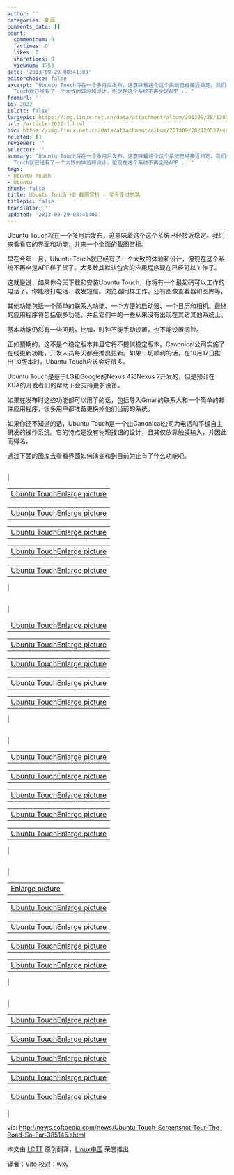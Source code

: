 ```yaml
---
author: ''
categories: 新闻
comments_data: []
count:
  commentnum: 0
  favtimes: 0
  likes: 0
  sharetimes: 0
  viewnum: 4753
date: '2013-09-29 08:41:00'
editorchoice: false
excerpt: "Ubuntu Touch将在一个多月后发布，这意味着这个这个系统已经接近稳定。我们来看看它的界面和功能，并来一个全面的截图赏析。\r\n早在今年一月，Ubuntu
  Touch就已经有了一个大致的体验和设计，但现在这个系统不再全是APP ..."
fromurl: ''
id: 2022
islctt: false
largepic: https://img.linux.net.cn/data/attachment/album/201309/28/120537sxncvrxtsqdzdrxj.jpg
url: /article-2022-1.html
pic: https://img.linux.net.cn/data/attachment/album/201309/28/120537sxncvrxtsqdzdrxj.jpg.thumb.jpg
related: []
reviewer: ''
selector: ''
summary: "Ubuntu Touch将在一个多月后发布，这意味着这个这个系统已经接近稳定。我们来看看它的界面和功能，并来一个全面的截图赏析。\r\n早在今年一月，Ubuntu
  Touch就已经有了一个大致的体验和设计，但现在这个系统不再全是APP ..."
tags:
- Ubuntu Touch
- Ubuntu
thumb: false
title: Ubuntu Touch HD 截图赏析 - 至今走过的路
titlepic: false
translator: ''
updated: '2013-09-29 08:41:00'
---
```


Ubuntu Touch将在一个多月后发布，这意味着这个这个系统已经接近稳定。我们来看看它的界面和功能，并来一个全面的截图赏析。


早在今年一月，Ubuntu Touch就已经有了一个大致的体验和设计，但现在这个系统不再全是APP样子货了。大多数其默认包含的应用程序现在已经可以工作了。


这就是说，如果你今天下载和安装Ubuntu Touch，你将有一个最起码可以工作的电话了。你能接打电话、收发短信。浏览器同样工作，还有图像查看器和图库等。


其他功能包括一个简单的联系人功能、一个方便的启动器、一个日历和相机。最终的应用程序将包括很多功能，并且它们中的一些从来没有出现在其它其他系统上。


基本功能仍然有一些问题，比如，时钟不能手动设置，也不能设置闹钟。


正如预期的，这不是个稳定版本并且它将不提供稳定版本。Canonical公司实施了在线更新功能，开发人员每天都会推出更新。如果一切顺利的话，在10月17日推出1.0版本时，Ubuntu Touch应该会好很多。


Ubuntu Touch是基于LG和Google的Nexus 4和Nexus 7开发的，但是预计在XDA的开发者们的帮助下会支持更多设备。


如果在发布时这些功能都可以用了的话，包括导入Gmail的联系人和一个简单的邮件应用程序，很多用户都准备更换掉他们当前的系统。


如果你还不知道的话，Ubuntu Touch是一个由Canonical公司为电话和平板自主研发的操作系统。它的特点是没有物理按钮的设计，且其仅依靠触摸输入，并因此而得名。


通过下面的图库去看看界面如何演变和到目前为止有了什么功能吧。


 




|  |  |  |  |  |  |
| --- | --- | --- | --- | --- | --- |
| 

|  |
| --- |
| [Ubuntu Touch](http://news.softpedia.com/newsImage/Ubuntu-Touch-Screenshot-Tour-The-Road-So-Far-385145-2.jpg/)[Enlarge picture](http://news.softpedia.com/newsImage/Ubuntu-Touch-Screenshot-Tour-The-Road-So-Far-385145-2.jpg/) |



|  |
| --- |
| [Ubuntu Touch](http://news.softpedia.com/newsImage/Ubuntu-Touch-Screenshot-Tour-The-Road-So-Far-385145-3.jpg/)[Enlarge picture](http://news.softpedia.com/newsImage/Ubuntu-Touch-Screenshot-Tour-The-Road-So-Far-385145-3.jpg/) |



|  |
| --- |
| [Ubuntu Touch](http://news.softpedia.com/newsImage/Ubuntu-Touch-Screenshot-Tour-The-Road-So-Far-385145-4.jpg/)[Enlarge picture](http://news.softpedia.com/newsImage/Ubuntu-Touch-Screenshot-Tour-The-Road-So-Far-385145-4.jpg/) |



|  |
| --- |
| [Ubuntu Touch](http://news.softpedia.com/newsImage/Ubuntu-Touch-Screenshot-Tour-The-Road-So-Far-385145-5.jpg/)[Enlarge picture](http://news.softpedia.com/newsImage/Ubuntu-Touch-Screenshot-Tour-The-Road-So-Far-385145-5.jpg/) |



|  |
| --- |
| [Ubuntu Touch](http://news.softpedia.com/newsImage/Ubuntu-Touch-Screenshot-Tour-The-Road-So-Far-385145-6.jpg/)[Enlarge picture](http://news.softpedia.com/newsImage/Ubuntu-Touch-Screenshot-Tour-The-Road-So-Far-385145-6.jpg/) |

 |


 




|  |  |  |  |  |  |
| --- | --- | --- | --- | --- | --- |
| 

|  |
| --- |
| [Ubuntu Touch](http://news.softpedia.com/newsImage/Ubuntu-Touch-Screenshot-Tour-The-Road-So-Far-385145-7.jpg/)[Enlarge picture](http://news.softpedia.com/newsImage/Ubuntu-Touch-Screenshot-Tour-The-Road-So-Far-385145-7.jpg/) |



|  |
| --- |
| [Ubuntu Touch](http://news.softpedia.com/newsImage/Ubuntu-Touch-Screenshot-Tour-The-Road-So-Far-385145-8.jpg/)[Enlarge picture](http://news.softpedia.com/newsImage/Ubuntu-Touch-Screenshot-Tour-The-Road-So-Far-385145-8.jpg/) |



|  |
| --- |
| [Ubuntu Touch](http://news.softpedia.com/newsImage/Ubuntu-Touch-Screenshot-Tour-The-Road-So-Far-385145-9.jpg/)[Enlarge picture](http://news.softpedia.com/newsImage/Ubuntu-Touch-Screenshot-Tour-The-Road-So-Far-385145-9.jpg/) |



|  |
| --- |
| [Ubuntu Touch](http://news.softpedia.com/newsImage/Ubuntu-Touch-Screenshot-Tour-The-Road-So-Far-385145-10.jpg/)[Enlarge picture](http://news.softpedia.com/newsImage/Ubuntu-Touch-Screenshot-Tour-The-Road-So-Far-385145-10.jpg/) |



|  |
| --- |
| [Ubuntu Touch](http://news.softpedia.com/newsImage/Ubuntu-Touch-Screenshot-Tour-The-Road-So-Far-385145-11.jpg/)[Enlarge picture](http://news.softpedia.com/newsImage/Ubuntu-Touch-Screenshot-Tour-The-Road-So-Far-385145-11.jpg/) |

 |


 




|  |  |  |  |  |  |
| --- | --- | --- | --- | --- | --- |
| 

|  |
| --- |
| [Ubuntu Touch](http://news.softpedia.com/newsImage/Ubuntu-Touch-Screenshot-Tour-The-Road-So-Far-385145-12.jpg/)[Enlarge picture](http://news.softpedia.com/newsImage/Ubuntu-Touch-Screenshot-Tour-The-Road-So-Far-385145-12.jpg/) |



|  |
| --- |
| [Ubuntu Touch](http://news.softpedia.com/newsImage/Ubuntu-Touch-Screenshot-Tour-The-Road-So-Far-385145-13.jpg/)[Enlarge picture](http://news.softpedia.com/newsImage/Ubuntu-Touch-Screenshot-Tour-The-Road-So-Far-385145-13.jpg/) |



|  |
| --- |
| [Ubuntu Touch](http://news.softpedia.com/newsImage/Ubuntu-Touch-Screenshot-Tour-The-Road-So-Far-385145-14.jpg/)[Enlarge picture](http://news.softpedia.com/newsImage/Ubuntu-Touch-Screenshot-Tour-The-Road-So-Far-385145-14.jpg/) |



|  |
| --- |
| [Ubuntu Touch](http://news.softpedia.com/newsImage/Ubuntu-Touch-Screenshot-Tour-The-Road-So-Far-385145-15.jpg/)[Enlarge picture](http://news.softpedia.com/newsImage/Ubuntu-Touch-Screenshot-Tour-The-Road-So-Far-385145-15.jpg/) |



|  |
| --- |
| [Ubuntu Touch](http://news.softpedia.com/newsImage/Ubuntu-Touch-Screenshot-Tour-The-Road-So-Far-385145-16.jpg/)[Enlarge picture](http://news.softpedia.com/newsImage/Ubuntu-Touch-Screenshot-Tour-The-Road-So-Far-385145-16.jpg/) |

 |


 




|  |  |  |  |  |  |
| --- | --- | --- | --- | --- | --- |
| 

|  |
| --- |
| [Enlarge picture](http://news.softpedia.com/newsImage/Ubuntu-Touch-Screenshot-Tour-The-Road-So-Far-385145-17.jpg/) |



|  |
| --- |
| [Ubuntu Touch](http://news.softpedia.com/newsImage/Ubuntu-Touch-Screenshot-Tour-The-Road-So-Far-385145-18.jpg/)[Enlarge picture](http://news.softpedia.com/newsImage/Ubuntu-Touch-Screenshot-Tour-The-Road-So-Far-385145-18.jpg/) |



|  |
| --- |
| [Ubuntu Touch](http://news.softpedia.com/newsImage/Ubuntu-Touch-Screenshot-Tour-The-Road-So-Far-385145-19.jpg/)[Enlarge picture](http://news.softpedia.com/newsImage/Ubuntu-Touch-Screenshot-Tour-The-Road-So-Far-385145-19.jpg/) |



|  |
| --- |
| [Ubuntu Touch](http://news.softpedia.com/newsImage/Ubuntu-Touch-Screenshot-Tour-The-Road-So-Far-385145-20.jpg/)[Enlarge picture](http://news.softpedia.com/newsImage/Ubuntu-Touch-Screenshot-Tour-The-Road-So-Far-385145-20.jpg/) |



|  |
| --- |
| [Ubuntu Touch](http://news.softpedia.com/newsImage/Ubuntu-Touch-Screenshot-Tour-The-Road-So-Far-385145-21.jpg/)[Enlarge picture](http://news.softpedia.com/newsImage/Ubuntu-Touch-Screenshot-Tour-The-Road-So-Far-385145-21.jpg/) |

 |


 




|  |  |  |  |  |  |
| --- | --- | --- | --- | --- | --- |
| 

|  |
| --- |
| [Ubuntu Touch](http://news.softpedia.com/newsImage/Ubuntu-Touch-Screenshot-Tour-The-Road-So-Far-385145-22.jpg/)[Enlarge picture](http://news.softpedia.com/newsImage/Ubuntu-Touch-Screenshot-Tour-The-Road-So-Far-385145-22.jpg/) |



|  |
| --- |
| [Ubuntu Touch](http://news.softpedia.com/newsImage/Ubuntu-Touch-Screenshot-Tour-The-Road-So-Far-385145-23.jpg/)[Enlarge picture](http://news.softpedia.com/newsImage/Ubuntu-Touch-Screenshot-Tour-The-Road-So-Far-385145-23.jpg/) |



|  |
| --- |
| [Ubuntu Touch](http://news.softpedia.com/newsImage/Ubuntu-Touch-Screenshot-Tour-The-Road-So-Far-385145-24.jpg/)[Enlarge picture](http://news.softpedia.com/newsImage/Ubuntu-Touch-Screenshot-Tour-The-Road-So-Far-385145-24.jpg/) |



|  |
| --- |
| [Ubuntu Touch](http://news.softpedia.com/newsImage/Ubuntu-Touch-Screenshot-Tour-The-Road-So-Far-385145-25.jpg/)[Enlarge picture](http://news.softpedia.com/newsImage/Ubuntu-Touch-Screenshot-Tour-The-Road-So-Far-385145-25.jpg/) |



|  |
| --- |
| [Ubuntu Touch](http://news.softpedia.com/newsImage/Ubuntu-Touch-Screenshot-Tour-The-Road-So-Far-385145-26.jpg/)[Enlarge picture](http://news.softpedia.com/newsImage/Ubuntu-Touch-Screenshot-Tour-The-Road-So-Far-385145-26.jpg/) |

 |


 


via: <http://news.softpedia.com/news/Ubuntu-Touch-Screenshot-Tour-The-Road-So-Far-385145.shtml>


本文由 [LCTT](https://github.com/LCTT/TranslateProject) 原创翻译，[Linux中国](http://linux.cn/portal.php) 荣誉推出


译者：[Vito](http://linux.cn/space/Vito) 校对：[wxy](http://linux.cn/space/wxy)